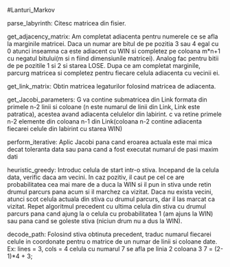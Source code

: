 #Lanturi_Markov

parse_labyrinth: Citesc matricea din fisier.

get_adjacency_matrix: Am completat adiacenta pentru numerele ce se afla
la marginile matricei. Daca un numar are bitul de pe pozitia 3 sau 4 egal
cu 0 atunci inseamna ca este adiacent cu WIN si completez pe coloana m*n+1
cu negatul bitului(m si n fiind dimensiunile matricei). Analog fac pentru
bitii de pe pozitile 1 si 2 si starea LOSE.
Dupa ce am completat marginile, parcurg matricea si completez pentru fiecare
celula adiacenta cu vecinii ei.

get_link_matrix: Obtin matricea legaturilor folosind matricea de adiacenta.

get_Jacobi_parameters: G va contine submatricea din Link formata din primele
n-2 linii si coloane (n este numarul de linii din Link, Link este patratica),
acestea avand adiacenta celulelor din labirint.
c va retine primele n-2 elemente din coloana n-1 din Link(coloana n-2 contine
adiacenta fiecarei celule din labirint cu starea WIN)

perform_iterative: Aplic Jacobi pana cand eroarea actuala este mai mica decat
toleranta data sau pana cand a fost executat numarul de pasi maxim dati

heuristic_greedy: Introduc celula de start intr-o stiva.
Incepand de la celula data, verific daca am vecini. In caz
pozitiv, il caut pe cel ce are probabilitatea cea mai mare de a duca la WIN
si il pun in stiva unde retin drumul parcurs pana acum si il marchez ca vizitat.
Daca nu exista vecini, atunci scot celula actuala din stiva cu drumul parcurs,
dar il las marcat ca vizitat.
Repet algoritmul precedent cu ultima celula din stiva cu drumul parcurs pana
cand ajung la o celula cu probabilitatea 1 (am ajuns la WIN) sau pana cand
se goleste stiva (niciun drum nu a dus la WIN).

decode_path: Folosind stiva obtinuta precedent, traduc numarul fiecarei celule
in coordonate pentru o matrice de un numar de linii si coloane date.
Ex: lines = 3, cols = 4
celula cu numarul 7 se afla pe linia 2 coloana 3
7 = (2-1)*4 + 3;

